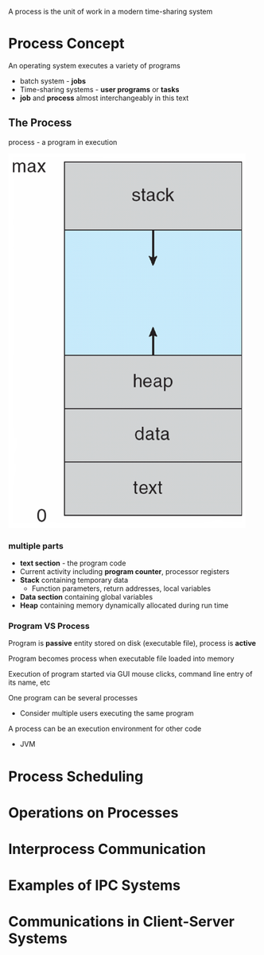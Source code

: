 A process is the unit of work in a modern time-sharing system

# Process Concept

An operating system executes a variety of programs

- batch system - **jobs**
- Time-sharing systems - **user programs** or **tasks**
- **job** and **process** almost interchangeably in this text

## The Process

process - a program in execution

![process in memory](assets/ch3/process_in_memory.png)

### multiple parts

- **text section** - the program code
- Current activity including **program counter**, processor registers
- **Stack** containing temporary data
  - Function parameters, return addresses, local variables
- **Data section** containing global variables
- **Heap** containing memory dynamically allocated during run time

### Program VS Process

Program is **passive** entity stored on disk (executable file), process is **active**

Program becomes process when executable file loaded into memory

Execution of program started via GUI mouse clicks, command line entry of its name, etc

One program can be several processes

- Consider multiple users executing the same program

A process can be an execution environment for other code

- JVM

# Process Scheduling

# Operations on Processes

# Interprocess Communication

# Examples of IPC Systems

# Communications in Client-Server Systems
